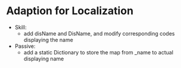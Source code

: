 # Adaption for Localization
* Skill:
    * add disName and DisName, and modify corresponding codes displaying the name
* Passive:
    * add a static Dictionary to store the map from _name to actual displaying name